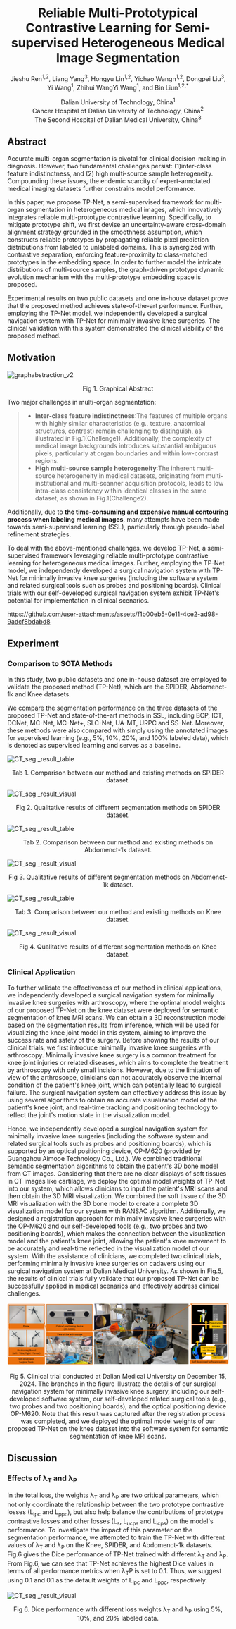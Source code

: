 # <div align='center'>Reliable Multi-Prototypical Contrastive Learning for Semi-supervised Heterogeneous Medical Image Segmentation</div>
<p align="center">Jieshu Ren<sup>1,2</sup>, Liang Yang<sup>3</sup>, Hongyu Lin<sup>1,2</sup>, Yichao Wangn<sup>1,2</sup>, Dongpei Liu<sup>3</sup>, Yi Wang<sup>1</sup>, Zhihui WangYi Wang<sup>1</sup>, and Bin Liun<sup>1,2,*</sup></p>
<p align="center">Dalian University of Technology, China<sup>1</sup><br>Cancer Hospital of Dalian University of Technology, China<sup>2</sup><br>The Second Hospital of Dalian Medical University, China<sup>3</sup></p>

## Abstract
<p>Accurate multi-organ segmentation is pivotal for clinical decision-making in diagnosis. However, two fundamental challenges persist: (1)inter-class feature indistinctness, and (2) high multi-source sample heterogeneity. Compounding these issues, the endemic scarcity of expert-annotated medical imaging datasets further constrains model performance.
<p>In this paper, we propose TP-Net, a semi-supervised framework for multi-organ segmentation in heterogeneous medical images, which innovatively integrates reliable multi-prototype contrastive learning. Specifically, to mitigate prototype shift, we first devise an uncertainty-aware cross-domain alignment strategy grounded in the smoothness assumption, which constructs reliable prototypes by propagating reliable pixel prediction distributions from labeled to unlabeled domains. This is synergized with contrastive separation, enforcing feature-proximity to class-matched prototypes in the embedding space. In order to further model the intricate distributions of multi-source samples, the graph-driven prototype dynamic evolution mechanism with the multi-prototype embedding space is proposed. 
<p>Experimental results on two public datasets and one in-house dataset prove that the proposed method achieves state-of-the-art performance. Further, employing the TP-Net model, we independently developed a surgical navigation system with TP-Net for minimally invasive knee surgeries. The clinical validation with this system demonstrated the clinical viability of the proposed method.

## Motivation
![graphabstraction_v2](Figures/graphabstraction_v2.png)
<div align='center'>Fig 1. Graphical Abstract</div>
<p> 

Two major challenges in multi-organ segmentation:
> - **Inter-class feature indistinctness**:The features of multiple organs with highly similar characteristics (e.g., texture, anatomical structures, contrast) remain challenging to distinguish, as illustrated in Fig.1(Challenge1). Additionally, the complexity of medical image backgrounds introduces substantial ambiguous pixels, particularly at organ boundaries and within low-contrast regions.
> - **High multi-source sample heterogeneity**:The inherent multi-source heterogeneity in medical datasets, originating from multi-institutional and multi-scanner acquisition protocols, leads to low intra-class consistency within identical classes in the same dataset, as shown in Fig.1(Challenge2).


Additionally, due to **the time-consuming and expensive manual contouring process when labeling medical images**, many attempts have been made towards semi-supervised learning (SSL), particularly through pseudo-label refinement strategies. 
<p>To deal with the above-mentioned challenges, we develop TP-Net, a semi-supervised framework leveraging reliable multi-prototype contrastive learning for heterogeneous medical images. Further, employing the TP-Net model, we independently developed a surgical navigation system with TP-Net for minimally invasive knee surgeries (including the software system and related surgical tools such as probes and positioning boards). Clinical trials with our self-developed surgical navigation system exhibit TP-Net's potential for implementation in clinical scenarios.

https://github.com/user-attachments/assets/f1b00eb5-0e11-4ce2-ad98-9adcf8bdabd8


## Experiment
### Comparison to SOTA Methods
<p>In this study, two public datasets and one in-house dataset are employed to validate the proposed method (TP-Net), which are the SPIDER, Abdomenct-1k and Knee datasets.
<p>We compare the segmentation performance on the three datasets of the proposed TP-Net and state-of-the-art methods in SSL, including BCP, ICT, DCNet, MC-Net, MC-Net+, SLC-Net, UA-MT, URPC and SS-Net. Moreover, these methods were also compared with simply using the annotated images for supervised learning (e.g., 5%, 10%, 20%, and 100% labeled data), which is denoted as supervised learning and serves as a baseline.

![CT_seg _result_table](Figures/SPIDER_seg_result_table_v2.png)
<div align='center'>Tab 1. Comparison between our method and existing methods on SPIDER dataset.</div>
<p> 

![CT_seg _result_visual](Figures/SPIDER_seg_resultv4(1).png)
<div align='center'>Fig 2. Qualitative results of different segmentation methods on SPIDER dataset.</div>
<p> 

![CT_seg _result_table](Figures/CT_seg_result_table_v2.png)
<div align='center'>Tab 2. Comparison between our method and existing methods on Abdomenct-1k dataset.</div>
<p> 

![CT_seg _result_visual](Figures/CT_seg_resultv4(1).png)
<div align='center'>Fig 3. Qualitative results of different segmentation methods on Abdomenct-1k dataset.</div>
<p> 

![CT_seg _result_table](Figures/Knee_seg_result_table_v2.png)
<div align='center'>Tab 3. Comparison between our method and existing methods on Knee dataset.</div>
<p> 

![CT_seg _result_visual](Figures/Knee_seg_resultv4(1).png)
<div align='center'>Fig 4. Qualitative results of different segmentation methods on Knee dataset.</div>
<p> 

### Clinical Application
<p>To further validate the effectiveness of our method in clinical applications, we independently developed a surgical navigation system for minimally invasive knee surgeries with arthroscopy, where the optimal model weights of our proposed TP-Net on the knee dataset were deployed for semantic segmentation of knee MRI scans. We can obtain a 3D reconstruction model based on the segmentation results from inference, which will be used for visualizing the knee joint model in this system, aiming to improve the success rate and safety of the surgery. Before showing the results of our clinical trials, we first introduce minimally invasive knee surgeries with arthroscopy. Minimally invasive knee surgery is a common treatment for knee joint injuries or related diseases, which aims to complete the treatment by arthroscopy with only small incisions. However, due to the limitation of view of the arthroscope, clinicians can not accurately observe the internal condition of the patient's knee joint, which can potentially lead to surgical failure. The surgical navigation system can effectively address this issue by using several algorithms to obtain an accurate visualization model of the patient's knee joint, and real-time tracking and positioning technology to reflect the joint's motion state in the visualization model.
<p>Hence, we independently developed a surgical navigation system for minimally invasive knee surgeries (including the software system and related surgical tools such as probes and positioning boards), which is supported by an optical positioning device, OP-M620 (provided by Guangzhou Aimooe Technology Co., Ltd.). We combined traditional semantic segmentation algorithms to obtain the patient's 3D bone model from CT images. Considering that there are no clear displays of soft tissues in CT images like cartilage, we deploy the optimal model weights of TP-Net into our system, which allows clinicians to input the patient's MRI scans and then obtain the 3D MRI visualization. We combined the soft tissue of the 3D MRI visualization with the 3D bone model to create a complete 3D visualization model for our system with RANSAC algorithm. Additionally, we designed a registration approach for minimally invasive knee surgeries with the OP-M620 and our self-developed tools (e.g., two probes and two positioning boards), which makes the connection between the visualization model and the patient's knee joint, allowing the patient's knee movement to be accurately and real-time reflected in the visualization model of our system.
With the assistance of clinicians, we completed two clinical trials, performing minimally invasive knee surgeries on cadavers using our surgical navigation system at Dalian Medical University. As shown in Fig.5, the results of clinical trials fully validate that our proposed TP-Net can be successfully applied in medical scenarios and effectively address clinical challenges.
  
![clinical_app](Figures/clinical_application_v4.png)
<div align='center'>Fig 5. Clinical trial conducted at Dalian Medical University on December 15, 2024. The branches in the figure illustrate the details of our surgical navigation system for minimally invasive knee surgery, including our self-developed software system, our self-developed related surgical tools (e.g., two probes and two positioning boards), and the optical positioning device OP-M620. Note that this result was captured after the registration process was completed, and we deployed the optimal model weights of our proposed TP-Net on the knee dataset into the software system for semantic segmentation of knee MRI scans.</div>
<p> 
  
## Discussion
### Effects of &lambda;<sub>T</sub> and &lambda;<sub>P</sub>
<p>In the total loss, the weights &lambda;<sub>T</sub> and &lambda;<sub>P</sub> are two critical parameters, which not only coordinate the relationship between the two prototype contrastive losses (L<sub>lpc</sub> and L<sub>ppc</sub>), but also help balance the contributions of prototype contrastive losses and other losses (L<sub>s</sub>, L<sub>ucps</sub> and L<sub>icps</sub>) on the model's performance. To investigate the impact of this parameter on the segmentation performance, we attempted to train the TP-Net with different values of &lambda;<sub>T</sub> and &lambda;<sub>P</sub> on the Knee, SPIDER, and Abdomenct-1k datasets. Fig.6 gives the Dice performance of TP-Net trained with different &lambda;<sub>T</sub> and &lambda;<sub>P</sub>. From Fig.6, we can see that TP-Net achieves the highest Dice values in terms of all performance metrics when &lambda;<sub>T</sub is set to 0.1 and &lambda;<sub>P</sub> is set to 0.1. Thus, we suggest using 0.1 and 0.1 as the default weights of L<sub>lpc</sub> and L<sub>ppc</sub>, respectively.

![CT_seg _result_visual](Figures/parameta_contrast_v4.png)
<div align='center'>Fig 6. Dice performance with different loss weights &lambda;<sub>T</sub> and &lambda;<sub>P</sub> using 5%, 10%, and 20% labeled data.</div>
<p> 
